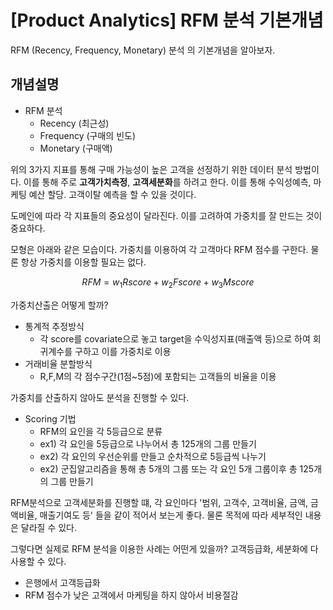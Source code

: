 # [Product Analytics] RFM 분석 기본개념


RFM (Recency, Frequency, Monetary) 분석 의 기본개념을 알아보자.

<!--more-->

## 개념설명

- RFM 분석
  - Recency (최근성)
  - Frequency (구매의 빈도)
  - Monetary (구매액)

위의 3가지 지표를 통해 구매 가능성이 높은 고객을 선정하기 위한 데이터 분석 방법이다. 이를 통해 주로 **고객가치측정**, **고객세분화**를 하려고 한다. 이를 통해 수익성예측, 마케팅 예산 할당. 고객이탈 예측을 할 수 있을 것이다.

도메인에 따라 각 지표들의 중요성이 달라진다. 이를 고려하여 가중치를 잘 만드는 것이 중요하다.

모형은 아래와 같은 모습이다. 가중치를 이용하여 각 고객마다 RFM 점수를 구한다. 물론 항상 가중치를 이용할 필요는 없다.

$$RFM = w_1 Rscore + w_2 Fscore + w_3 Mscore$$

가중치산출은 어떻게 할까?

- 통계적 추정방식
  - 각 score를 covariate으로 놓고 target을 수익성지표(매출액 등)으로 하여 회귀계수를 구하고 이를 가중치로 이용
- 거래비율 분할방식
  - R,F,M의 각 점수구간(1점~5점)에 포함되는 고객들의 비율을 이용

가중치를 산출하지 않아도 분석을 진행할 수 있다.

- Scoring 기법
  - RFM의 요인을 각 5등급으로 분류
  - ex1) 각 요인을 5등급으로 나누어서 총 125개의 그룹 만들기
  - ex2) 각 요인의 우선순위를 만들고 순차적으로 5등급씩 나누기
  - ex2) 군집알고리즘을 통해 총 5개의 그룹 또는 각 요인 5개 그룹이후 총 125개의 그룹 만들기

RFM분석으로 고객세분화를 진행할 떄, 각 요인마다 '범위, 고객수, 고객비율, 금액, 금액비율, 매출기여도 등' 들을 같이 적어서 보는게 좋다. 물론 목적에 따라 세부적인 내용은 달라질 수 있다.

그렇다면 실제로 RFM 분석을 이용한 사례는 어떤게 있을까? 고객등급화, 세분화에 다 사용할 수 있다.

- 은행에서 고객등급화
- RFM 점수가 낮은 고객에서 마케팅을 하지 않아서 비용절감

